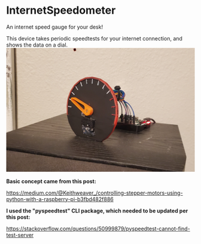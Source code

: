 # InternetSpeedometer
An internet speed gauge for your desk!

This device takes periodic speedtests for your internet connection, and shows the data on a dial.
![Img](pic.png)

**Basic concept came from this post:**

https://medium.com/@Keithweaver_/controlling-stepper-motors-using-python-with-a-raspberry-pi-b3fbd482f886

**I used the "pyspeedtest" CLI package, which needed to be updated per this post:**

https://stackoverflow.com/questions/50999879/pyspeedtest-cannot-find-test-server

